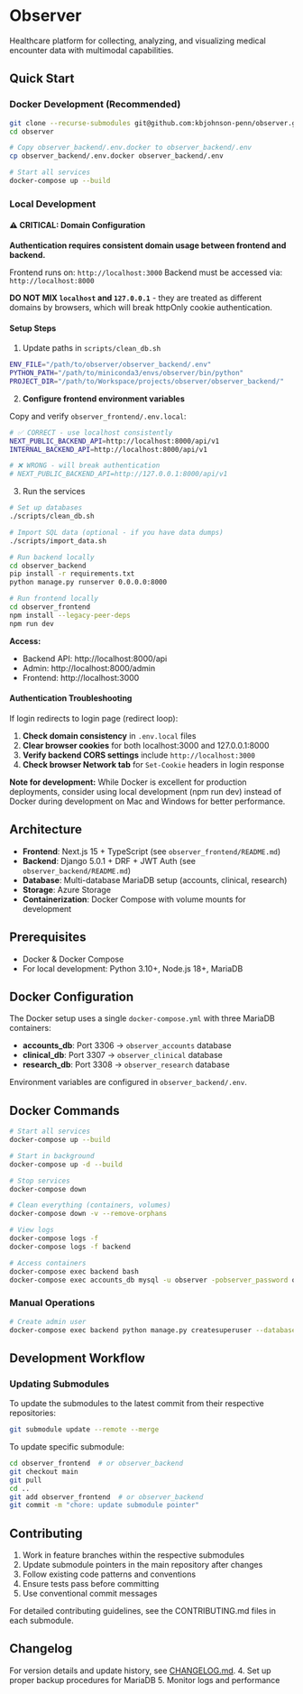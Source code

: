 # Observer

Healthcare platform for collecting, analyzing, and visualizing medical encounter data with multimodal capabilities.

## Quick Start

### Docker Development (Recommended)

```bash
git clone --recurse-submodules git@github.com:kbjohnson-penn/observer.git
cd observer

# Copy observer_backend/.env.docker to observer_backend/.env
cp observer_backend/.env.docker observer_backend/.env

# Start all services
docker-compose up --build
```

### Local Development

#### ⚠️ CRITICAL: Domain Configuration

**Authentication requires consistent domain usage between frontend and backend.**

Frontend runs on: `http://localhost:3000`
Backend must be accessed via: `http://localhost:8000`

**DO NOT MIX `localhost` and `127.0.0.1`** - they are treated as different domains by browsers, which will break httpOnly cookie authentication.

#### Setup Steps

1. Update paths in `scripts/clean_db.sh`

```bash
ENV_FILE="/path/to/observer/observer_backend/.env"
PYTHON_PATH="/path/to/miniconda3/envs/observer/bin/python"
PROJECT_DIR="/path/to/Workspace/projects/observer/observer_backend/"
```

2. **Configure frontend environment variables**

Copy and verify `observer_frontend/.env.local`:
```bash
# ✅ CORRECT - use localhost consistently
NEXT_PUBLIC_BACKEND_API=http://localhost:8000/api/v1
INTERNAL_BACKEND_API=http://localhost:8000/api/v1

# ❌ WRONG - will break authentication
# NEXT_PUBLIC_BACKEND_API=http://127.0.0.1:8000/api/v1
```

3. Run the services

```bash
# Set up databases
./scripts/clean_db.sh

# Import SQL data (optional - if you have data dumps)
./scripts/import_data.sh

# Run backend locally
cd observer_backend
pip install -r requirements.txt
python manage.py runserver 0.0.0.0:8000

# Run frontend locally
cd observer_frontend
npm install --legacy-peer-deps
npm run dev
```

**Access:**
- Backend API: http://localhost:8000/api
- Admin: http://localhost:8000/admin
- Frontend: http://localhost:3000

#### Authentication Troubleshooting

If login redirects to login page (redirect loop):

1. **Check domain consistency** in `.env.local` files
2. **Clear browser cookies** for both localhost:3000 and 127.0.0.1:8000
3. **Verify backend CORS settings** include `http://localhost:3000`
4. **Check browser Network tab** for `Set-Cookie` headers in login response

**Note for development:** While Docker is excellent for production deployments, consider using local development (npm run dev) instead of Docker during development on Mac and Windows for better performance.

## Architecture

- **Frontend**: Next.js 15 + TypeScript (see `observer_frontend/README.md`)
- **Backend**: Django 5.0.1 + DRF + JWT Auth (see `observer_backend/README.md`)
- **Database**: Multi-database MariaDB setup (accounts, clinical, research)
- **Storage**: Azure Storage
- **Containerization**: Docker Compose with volume mounts for development

## Prerequisites

- Docker & Docker Compose
- For local development: Python 3.10+, Node.js 18+, MariaDB

## Docker Configuration

The Docker setup uses a single `docker-compose.yml` with three MariaDB containers:

- **accounts_db**: Port 3306 → `observer_accounts` database
- **clinical_db**: Port 3307 → `observer_clinical` database  
- **research_db**: Port 3308 → `observer_research` database

Environment variables are configured in `observer_backend/.env`.

## Docker Commands

```bash
# Start all services
docker-compose up --build

# Start in background
docker-compose up -d --build

# Stop services
docker-compose down

# Clean everything (containers, volumes)
docker-compose down -v --remove-orphans

# View logs
docker-compose logs -f
docker-compose logs -f backend

# Access containers
docker-compose exec backend bash
docker-compose exec accounts_db mysql -u observer -pobserver_password observer_accounts
```

### Manual Operations

```bash
# Create admin user
docker-compose exec backend python manage.py createsuperuser --database=accounts
```

## Development Workflow

### Updating Submodules

To update the submodules to the latest commit from their respective repositories:

```bash
git submodule update --remote --merge
```

To update specific submodule:

```bash
cd observer_frontend  # or observer_backend
git checkout main
git pull
cd ..
git add observer_frontend  # or observer_backend
git commit -m "chore: update submodule pointer"
```

## Contributing

1. Work in feature branches within the respective submodules
2. Update submodule pointers in the main repository after changes
3. Follow existing code patterns and conventions
4. Ensure tests pass before committing
5. Use conventional commit messages

For detailed contributing guidelines, see the CONTRIBUTING.md files in each submodule.

## Changelog

For version details and update history, see [CHANGELOG.md](CHANGELOG.md).
4. Set up proper backup procedures for MariaDB
5. Monitor logs and performance
